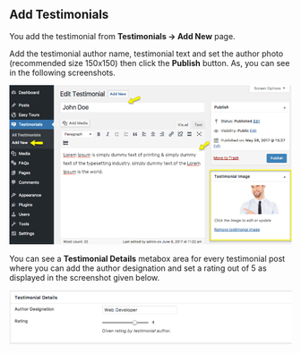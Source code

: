## Add Testimonials
You add the testimonial from **Testimonials &rarr; Add New** page.

Add the testimonial author name, testimonial text and set the author photo (recommended size 150x150) then click the **Publish** button. As, you can see in the following screenshots.

![img](img/post-03.png)

You can see a **Testimonial Details** metabox area for every testimonial post where you can add the author designation and set a rating out of 5 as displayed in the screenshot given below.

![img](img/post-04.png)
